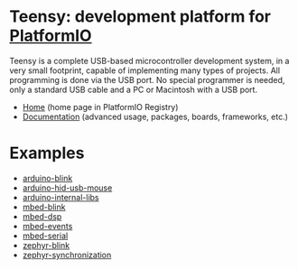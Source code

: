 
# Teensy: development platform for [PlatformIO](https://platformio.org)

Teensy is a complete USB-based microcontroller development system, in a very small footprint, capable of implementing many types of projects. All programming is done via the USB port. No special programmer is needed, only a standard USB cable and a PC or Macintosh with a USB port.

* [Home](https://platformio.org/platforms/teensy) (home page in PlatformIO Registry)
* [Documentation](https://docs.platformio.org/page/platforms/teensy.html) (advanced usage, packages, boards, frameworks, etc.)

# Examples

* [arduino-blink](https://github.com/platformio/platform-teensy/tree/master/examples/arduino-blink)
* [arduino-hid-usb-mouse](https://github.com/platformio/platform-teensy/tree/master/examples/arduino-hid-usb-mouse)
* [arduino-internal-libs](https://github.com/platformio/platform-teensy/tree/master/examples/arduino-internal-libs)
* [mbed-blink](https://github.com/platformio/platform-teensy/tree/master/examples/mbed-blink)
* [mbed-dsp](https://github.com/platformio/platform-teensy/tree/master/examples/mbed-dsp)
* [mbed-events](https://github.com/platformio/platform-teensy/tree/master/examples/mbed-events)
* [mbed-serial](https://github.com/platformio/platform-teensy/tree/master/examples/mbed-serial)
* [zephyr-blink](https://github.com/platformio/platform-teensy/tree/master/examples/zephyr-blink)
* [zephyr-synchronization](https://github.com/platformio/platform-teensy/tree/master/examples/zephyr-synchronization)
